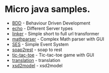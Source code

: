 # Micro java samples.

* [BDD](bdd/README.md) - Behaviour Driven Development
* [echo](echo/README.md) - Different Server types
* [linker](linker/README.md) - Simple short to full url transformer
* [mathparser](mathparser/README.md) - Complex Math parser with GUI
* [SES](ses/README.md) - Simple Event System
* [soap2rest](soap2rest/README.md) - soap to rest
* [tic-tac-toe](tic-tac-toe/README.md) - Tic-tac-toe game with GUI
* [translation](translation/README.md) - translation
* [xsd2model](xsd2model/README.md) - xsd2model
